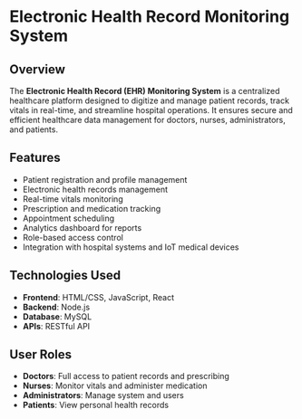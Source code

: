 # Electronic Health Record Monitoring System

## Overview
The **Electronic Health Record (EHR) Monitoring System** is a centralized healthcare platform designed to digitize and manage patient records, track vitals in real-time, and streamline hospital operations. It ensures secure and efficient healthcare data management for doctors, nurses, administrators, and patients.

## Features
- Patient registration and profile management
- Electronic health records management
- Real-time vitals monitoring
- Prescription and medication tracking
- Appointment scheduling
- Analytics dashboard for reports
- Role-based access control
- Integration with hospital systems and IoT medical devices

## Technologies Used
- **Frontend**: HTML/CSS, JavaScript, React
- **Backend**: Node.js 
- **Database**: MySQL 
- **APIs**: RESTful API

## User Roles
- **Doctors**: Full access to patient records and prescribing
- **Nurses**: Monitor vitals and administer medication
- **Administrators**: Manage system and users
- **Patients**: View personal health records


